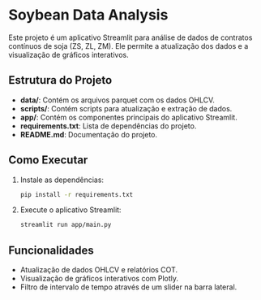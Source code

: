 # Soybean Data Analysis

Este projeto é um aplicativo Streamlit para análise de dados de contratos contínuos de soja (ZS, ZL, ZM). Ele permite a atualização dos dados e a visualização de gráficos interativos.

## Estrutura do Projeto

- **data/**: Contém os arquivos parquet com os dados OHLCV.
- **scripts/**: Contém scripts para atualização e extração de dados.
- **app/**: Contém os componentes principais do aplicativo Streamlit.
- **requirements.txt**: Lista de dependências do projeto.
- **README.md**: Documentação do projeto.

## Como Executar

1. Instale as dependências:
    ```bash
    pip install -r requirements.txt
    ```

2. Execute o aplicativo Streamlit:
    ```bash
    streamlit run app/main.py
    ```

## Funcionalidades

- Atualização de dados OHLCV e relatórios COT.
- Visualização de gráficos interativos com Plotly.
- Filtro de intervalo de tempo através de um slider na barra lateral.
